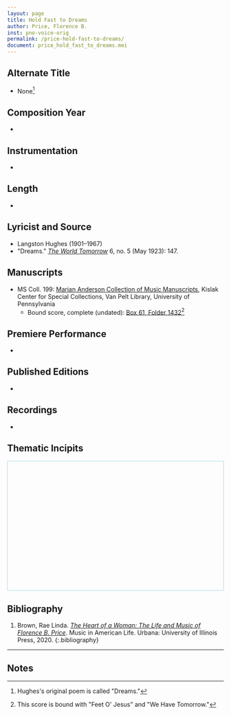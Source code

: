 ```yaml
---
layout: page
title: Hold Fast to Dreams
author: Price, Florence B.
inst: pno-voice-orig
permalink: /price-hold-fast-to-dreams/
document: price_hold_fast_to_dreams.mei
---
```


## Alternate Title
- None[^fn1]

## Composition Year
- 

## Instrumentation
- 

## Length
- 

## Lyricist and Source
- Langston Hughes (1901&ndash;1967)
- "Dreams." [*The World Tomorrow*](https://catalog.hathitrust.org/Record/008956003) 6, no. 5 (May 1923): 147.

## Manuscripts
- MS Coll. 199: <a href="https://www.library.upenn.edu/detail/collection/marian-anderson-collection" target="_blank">Marian Anderson Collection of Music Manuscripts</a>, Kislak Center for Special Collections, Van Pelt Library, University of Pennsylvania
    * Bound score, complete (undated): <a href="https://franklin.library.upenn.edu/catalog/FRANKLIN_9923566753503681" target="_blank">Box 61, Folder 1432</a>[^fn2]

## Premiere Performance
- 

## Published Editions
- 

## Recordings
- 

## Thematic Incipits
<div>
  <div id="app" class="panel" style="border: 1px solid lightblue; min-height: 300px;"></div>
</div>

<script type="module">
  import 'https://www.verovio.org/javascript/app/verovio-app.js';

  const options = {
      defaultView: 'responsive', // default is 'responsive', alternative is 'document'
      defaultZoom: 3, // 0-7, default is 4
      enableResponsive: true, // default is true
      enableDocument: true, // default is true
  }

  // Create the app - here with an empty option object
  const app = new Verovio.App(document.getElementById("app"), options);

  // Load a file (MEI or MusicXML)
  fetch("{{site.baseurl}}/assets/mei/{{page.document}}")
      .then(function(response) {
          return response.text();
      })
      .then(function(text) {
          app.loadData(text);
      });

</script>

## Bibliography
1. Brown, Rae Linda. <a href="https://www.worldcat.org/title/1122800180" target="_blank">*The Heart of a Woman: The Life and Music of Florence B. Price*</a>. Music in American Life. Urbana: University of Illinois Press, 2020.
{:.bibliography}

---
## Notes
[^fn1]: Hughes's original poem is called "Dreams."
[^fn2]: This score is bound with "Feet O' Jesus" and "We Have Tomorrow."
